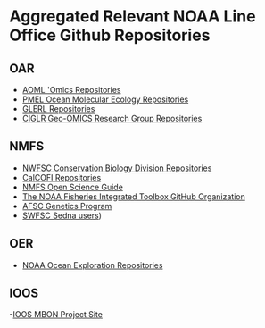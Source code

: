 Aggregated Relevant NOAA Line Office Github Repositories
=====


OAR
------------
- [AOML 'Omics Repositories](https://github.com/aomlomics/) <br>
- [PMEL Ocean Molecular Ecology Repositories](https://github.com/NOAA-PMEL/Ocean-Molecular-Ecology) <br>
- [GLERL Repositories](https://github.com/NOAA-GLERL) <br>
- [CIGLR Geo-OMICS Research Group Repositories](https://github.com/Geo-omics) <br>

NMFS
------------
- [NWFSC Conservation Biology Division Repositories](https://github.com/nwfsc-cb)<br>
- [CalCOFI Repositories](https://github.com/CalCOFI/) <br>
- [NMFS Open Science Guide](https://nmfs-opensci.github.io/GitHub-Guide/) <br>
- [The NOAA Fisheries Integrated Toolbox GitHub Organization](https://github.com/nmfs-fish-tools)<br>
- [AFSC Genetics Program](https://github.com/AFSC-Genetics) <br>
- [SWFSC Sedna users](https://github.com/sedna-users/overview/blob/main/README.md))


OER
------------
- [NOAA Ocean Exploration Repositories](https://github.com/orgs/NOAA-OceanExploration/) <br>


IOOS
------------
-[IOOS MBON Project Site](https://marinebon.github.io/)
